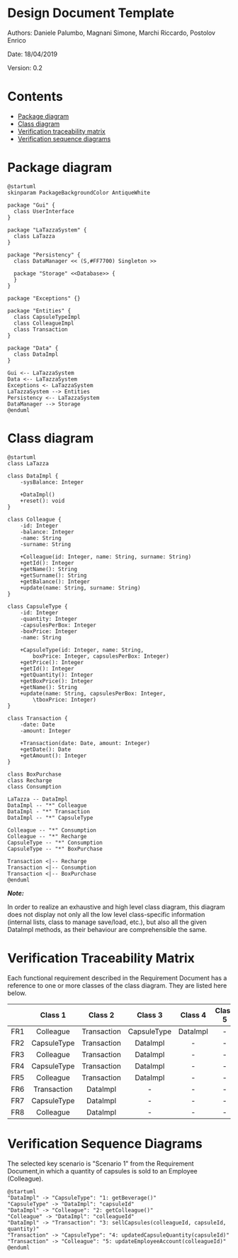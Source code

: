 # Design Document Template

Authors: Daniele Palumbo, Magnani Simone, Marchi Riccardo, Postolov Enrico

Date: 18/04/2019

Version: 0.2

# Contents

- [Package diagram](#package-diagram)
- [Class diagram](#class-diagram)
- [Verification traceability matrix](#verification-traceability-matrix)
- [Verification sequence diagrams](#verification-sequence-diagrams)

# Package diagram

``` plantuml
@startuml
skinparam PackageBackgroundColor AntiqueWhite

package "Gui" {
  class UserInterface
}

package "LaTazzaSystem" {
  class LaTazza
}

package "Persistency" {
  class DataManager << (S,#FF7700) Singleton >>
  
  package "Storage" <<Database>> {
  }
}

package "Exceptions" {}

package "Entities" {
  class CapsuleTypeImpl
  class ColleagueImpl
  class Transaction
}

package "Data" {
  class DataImpl
}

Gui <-- LaTazzaSystem
Data <-- LaTazzaSystem
Exceptions <- LaTazzaSystem
LaTazzaSystem --> Entities
Persistency <-- LaTazzaSystem
DataManager --> Storage
@enduml
```

# Class diagram

```plantuml
@startuml
class LaTazza

class DataImpl {
	-sysBalance: Integer

	+DataImpl()
	+reset(): void
}

class Colleague {
	-id: Integer
	-balance: Integer
	-name: String
	-surname: String

	+Colleague(id: Integer, name: String, surname: String)
	+getId(): Integer
	+getName(): String
	+getSurname(): String
	+getBalance(): Integer
	+update(name: String, surname: String)
}

class CapsuleType {
	-id: Integer
	-quantity: Integer
	-capsulesPerBox: Integer
	-boxPrice: Integer
	-name: String

	+CapsuleType(id: Integer, name: String, 
		boxPrice: Integer, capsulesPerBox: Integer)
	+getPrice(): Integer
	+getId(): Integer
	+getQuantity(): Integer
	+getBoxPrice(): Integer
	+getName(): String
	+update(name: String, capsulesPerBox: Integer, 
		\tboxPrice: Integer)
}

class Transaction {
	-date: Date
	-amount: Integer

	+Transaction(date: Date, amount: Integer)
	+getDate(): Date
	+getAmount(): Integer
}

class BoxPurchase
class Recharge
class Consumption

LaTazza -- DataImpl
DataImpl -- "*" Colleague
DataImpl - "*" Transaction
DataImpl -- "*" CapsuleType

Colleague -- "*" Consumption
Colleague -- "*" Recharge
CapsuleType -- "*" Consumption
CapsuleType -- "*" BoxPurchase

Transaction <|-- Recharge
Transaction <|-- Consumption
Transaction <|-- BoxPurchase
@enduml
```

_**Note:**_

In order to realize an exhaustive and high level class diagram, this diagram does not display not only all the low level class-specific information (internal lists, class to manage save/load, etc.), but also all the given DataImpl methods, as their behaviour are comprehensible the same.

# Verification Traceability Matrix

Each functional requirement described in the Requirement Document has a reference to one or more classes of the class diagram. They are listed here below.


|  | Class 1 | Class 2  | Class 3|  Class 4| Class 5|
| ------------- |:-------------:| :-----:| :-----:| :-----:| :-----:|
| FR1   | Colleague |Transaction | CapsuleType | DataImpl | - |
| FR2  | CapsuleType | Transaction | DataImpl | -  | - |
| FR3 | Colleague | Transaction | DataImpl| - | - |
| FR4 | CapsuleType |Transaction | DataImpl| - | - |
| FR5 | Colleague |Transaction | DataImpl| -  | - |
| FR6 |Transaction | DataImpl | - | -  | - |
| FR7 | CapsuleType | DataImpl | -| - | - |
| FR8 | Colleague| DataImpl | -| - | - |

# Verification Sequence Diagrams 
The selected key scenario is "Scenario 1" from the Requirement Document,in which a quantity of capsules is sold to an Employee (Colleague).

```plantuml
@startuml
"DataImpl" -> "CapsuleType": "1: getBeverage()"
"CapsuleType" -> "DataImpl": "capsuleId"
"DataImpl" -> "Colleague": "2: getColleague()"
"Colleague" -> "DataImpl": "colleagueId"
"DataImpl" -> "Transaction": "3: sellCapsules(colleagueId, capsuleId, quantity)"
"Transaction" -> "CapsuleType": "4: updatedCapsuleQuantity(capsuleId)"
"Transaction" -> "Colleague": "5: updateEmployeeAccount(colleagueId)"
@enduml
```
